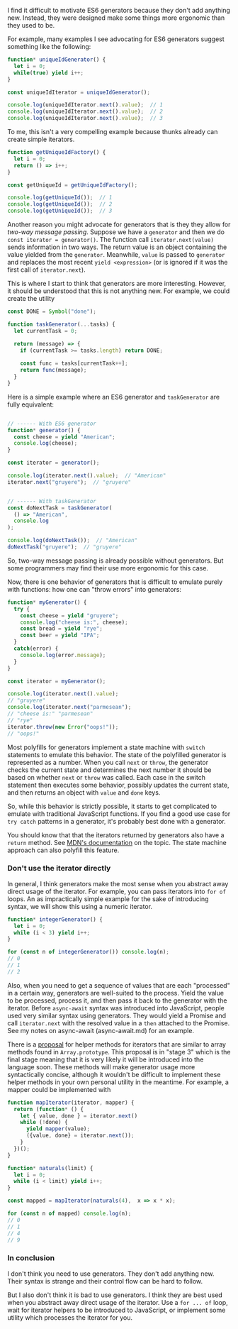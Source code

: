 I find it difficult to motivate ES6 generators because they don't add anything new. Instead, they were designed make some things more ergonomic than they used to be.

For example, many examples I see advocating for ES6 generators suggest something like the following:

```javascript
function* uniqueIdGenerator() {
  let i = 0;
  while(true) yield i++;
}

const uniqueIdIterator = uniqueIdGenerator();

console.log(uniqueIdIterator.next().value);  // 1
console.log(uniqueIdIterator.next().value);  // 2
console.log(uniqueIdIterator.next().value);  // 3
```

To me, this isn't a very compelling example because thunks already can create simple iterators.

```javascript
function getUniqueIdFactory() {
  let i = 0;
  return () => i++;
}

const getUniqueId = getUniqueIdFactory();

console.log(getUniqueId());  // 1
console.log(getUniqueId());  // 2
console.log(getUniqueId());  // 3
```

Another reason you might advocate for generators that is they they allow for *two-way message passing*. Suppose we have a `generator` and then we do `const iterator = generator()`. The function call `iterator.next(value)` sends information in two ways. The return value is an object containing the value yielded from the `generator`. Meanwhile, `value` is passed to `generator` and replaces the most recent `yield <expression>` (or is ignored if it was the first call of `iterator.next`).

This is where I start to think that generators are more interesting. However, it should be understood that this is not anything new. For example, we could create the utility

```javascript
const DONE = Symbol("done");

function taskGenerator(...tasks) {
  let currentTask = 0;

  return (message) => {
    if (currentTask >= tasks.length) return DONE;
    
    const func = tasks[currentTask++];
    return func(message);
  }
}
```

Here is a simple example where an ES6 generator and `taskGenerator` are fully equivalent:

```javascript

// ------ With ES6 generator
function* generator() {
  const cheese = yield "American";
  console.log(cheese);
}

const iterator = generator();

console.log(iterator.next().value);  // "American"
iterator.next("gruyere");  // "gruyere"


// ------ With taskGenerator
const doNextTask = taskGenerator(
  () => "American",
  console.log
);

console.log(doNextTask());  // "American"
doNextTask("gruyere");  // "gruyere"
```

So, two-way message passing is already possible without generators. But some programmers may find their use more ergonomic for this case.

Now, there is one behavior of generators that is difficult to emulate purely with functions: how one can "throw errors" into generators:

```javascript
function* myGenerator() {
  try {
    const cheese = yield "gruyere";
    console.log("cheese is:", cheese);
    const bread = yield "rye";
    const beer = yield "IPA";
  }
  catch(error) {
    console.log(error.message);
  }
}

const iterator = myGenerator();

console.log(iterator.next().value);
// "gruyere"
console.log(iterator.next("parmesean");
// "cheese is:" "parmesean"
// "rye"
iterator.throw(new Error("oops!"));
// "oops!"
```

Most polyfills for generators implement a state machine with `switch` statements to emulate this behavior. The state of the polyfilled generator is represented as a number. When you call `next` or `throw`, the generator checks the current state and determines the next number it should be based on whether `next` or `throw` was called. Each case in the switch statement then executes some behavior, possibly updates the current state, and then returns an object with `value` and `done` keys.

So, while this behavior is strictly possible, it starts to get complicated to emulate with traditional JavaScript functions. If you find a good use case for `try catch` patterns in a generator, it's probably best done with a generator.

You should know that that the iterators returned by generators also have a `return` method. See [MDN's documentation](https://developer.mozilla.org/en-US/docs/Web/JavaScript/Reference/Global_Objects/Generator/return) on the topic. The state machine approach can also polyfill this feature.

### Don't use the iterator directly

In general, I think generators make the most sense when you abstract away direct usage of the iterator. For example, you can pass iterators into `for of` loops. An as impractically simple example for the sake of introducing syntax, we will show this using a numeric iterator.

```javascript
function* integerGenerator() {
  let i = 0;
  while (i < 3) yield i++;
}

for (const n of integerGenerator()) console.log(n);
// 0
// 1
// 2
```

Also, when you need to get a sequence of values that are each "processed" in a certain way, generators are well-suited to the process. Yield the value to be processed, process it, and then pass it back to the generator with the iterator. Before `async-await` syntax was introduced into JavaScript, people used very similar syntax using generators. They would yield a Promise and call `iterator.next` with the resolved value in a `then` attached to the Promise. See my notes on async-await (async-await.md) for an example.

There is a [proposal](https://github.com/tc39/proposal-iterator-helpers) for helper methods for iterators that are similar to array methods found in `Array.prototype`. This proposal is in "stage 3" which is the final stage meaning that it is very likely it will be introduced into the language soon. These methods will make generator usage more syntactically concise, although it wouldn't be difficult to implement these helper methods in your own personal utility in the meantime. For example, a mapper could be implemented with 

```javascript
function mapIterator(iterator, mapper) {
  return (function* () {
    let { value, done } = iterator.next()
    while (!done) {
      yield mapper(value);
      ({value, done} = iterator.next());
    }
  })();
}

function* naturals(limit) {
  let i = 0;
  while (i < limit) yield i++;
}

const mapped = mapIterator(naturals(4),  x => x * x);

for (const n of mapped) console.log(n);
// 0
// 1
// 4
// 9
```

### In conclusion
I don't think you need to use generators. They don't add anything new. Their syntax is strange and their control flow can be hard to follow. 

But I also don't think it is bad to use generators. I think they are best used when you abstract away direct usage of the iterator. Use a `for ... of` loop, wait for iterator helpers to be introduced to JavaScript, or implement some utility which processes the iterator for you.
